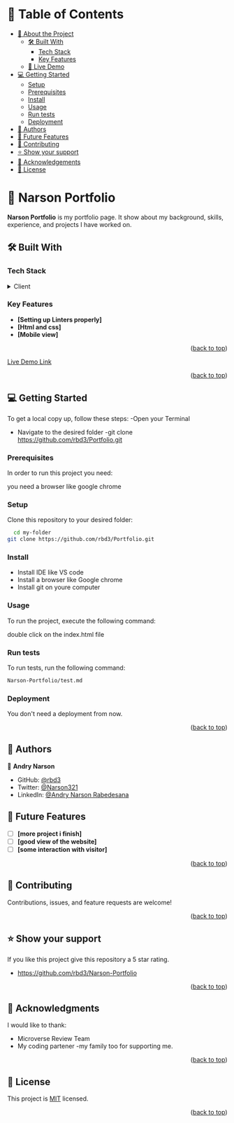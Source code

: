 
# 📗 Table of Contents

- [📖 About the Project](#about-project)
  - [🛠 Built With](#built-with)
    - [Tech Stack](#tech-stack)
    - [Key Features](#key-features)
  - [🚀 Live Demo](#live-demo)
- [💻 Getting Started](#getting-started)
  - [Setup](#setup)
  - [Prerequisites](#prerequisites)
  - [Install](#install)
  - [Usage](#usage)
  - [Run tests](#run-tests)
  - [Deployment](#triangular_flag_on_post-deployment)
- [👥 Authors](#authors)
- [🔭 Future Features](#future-features)
- [🤝 Contributing](#contributing)
- [⭐️ Show your support](#support)
- [🙏 Acknowledgements](#acknowledgements)
- [📝 License](#license)



# 📖 Narson Portfolio <a name="about-project"></a>

**Narson Portfolio** is my portfolio page. It show about my background, skills, experience, and projects I have worked on.
## 🛠 Built With <a name="built-with"></a>

### Tech Stack <a name="tech-stack"></a>


<details>
  <summary>Client</summary>
  <ul>
    <li><a href="https://www.w3schools.com/html">HTML</a></li>
    <li><a href="https://www.w3schools.com/css">CSS</a></li>
  </ul>
</details>

### Key Features <a name="key-features"></a>


- **[Setting up Linters properly]**
- **[Html and css]**
- **[Mobile view]**

<p align="right">(<a href="#readme-top">back to top</a>)</p>

[Live Demo Link](https://rbd3.github.io/)

<p align="right">(<a href="#readme-top">back to top</a>)</p>

## 💻 Getting Started <a name="getting-started"></a>

To get a local copy up, follow these steps:
-Open your Terminal
- Navigate to the desired folder
-git clone https://github.com/rbd3/Portfolio.git

### Prerequisites

In order to run this project you need:

you need a browser like google chrome


### Setup

Clone this repository to your desired folder:

```sh
  cd my-folder
git clone https://github.com/rbd3/Portfolio.git
```
### Install

- Install IDE like VS code
- Install a browser like Google chrome
- Install git on youre computer

### Usage

To run the project, execute the following command:

double click on the index.html file

### Run tests

To run tests, run the following command:


```sh
Narson-Portfolio/test.md
```

### Deployment

You don't need a deployment from now.


<p align="right">(<a href="#readme-top">back to top</a>)</p>

## 👥 Authors <a name="authors"></a>


👤 **Andry Narson**

- GitHub: [@rbd3](https://github.com/rbd3)
- Twitter: [@Narson321](https://twitter.com/@Narson321)
- LinkedIn: [@Andry Narson Rabedesana](https://linkedin.com/in/andry-narson-rabedesana-15b8b4248)


## 🔭 Future Features <a name="future-features"></a>


- [ ] **[more project i finish]**
- [ ] **[good view of the website]**
- [ ] **[some interaction with visitor]**

<p align="right">(<a href="#readme-top">back to top</a>)</p>

## 🤝 Contributing <a name="contributing"></a>

Contributions, issues, and feature requests are welcome!

<p align="right">(<a href="#readme-top">back to top</a>)</p>


## ⭐️ Show your support <a name="support"></a>

If you like this project give this repository a 5 star rating.

- https://github.com/rbd3/Narson-Portfolio

<p align="right">(<a href="#readme-top">back to top</a>)</p>

## 🙏 Acknowledgments <a name="acknowledgements"></a>

I would like to thank:
- Microverse Review Team
- My coding partener
-my family too for supporting me.

<p align="right">(<a href="#readme-top">back to top</a>)</p>

## 📝 License <a name="license"></a>

This project is [MIT](./LICENSE) licensed.
<p align="right">(<a href="#readme-top">back to top</a>)</p>